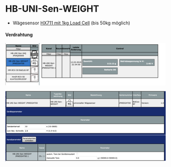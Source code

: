 # HB-UNI-Sen-WEIGHT

- Wägesensor [HX711 mit 1kg Load Cell](https://de.aliexpress.com/item/W-gezelle-1-KG-5-KG-10-KG-20-KG-HX711-AD-Modul-Gewicht-Sensor-Elektronische/32958628401.html) (bis 50kg möglich)


#### Verdrahtung




![img1](Images/CCU_Bedienung.png)

![img2](Images/CCU_Einstellungen.png)
